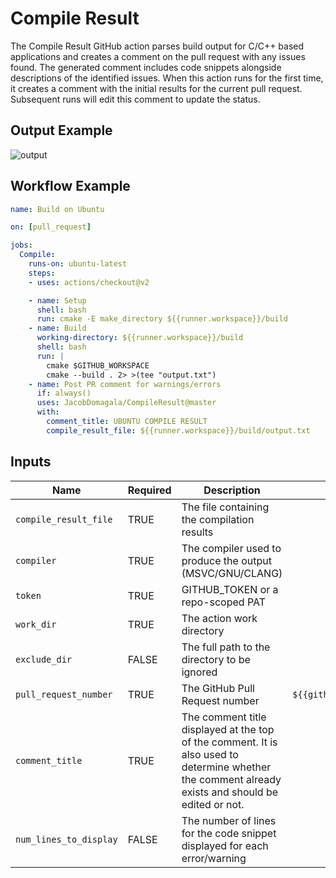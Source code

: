 # Compile Result

The Compile Result GitHub action parses build output for C/C++ based applications and creates a comment on the pull request with any issues found. The generated comment includes code snippets alongside descriptions of the identified issues. When this action runs for the first time, it creates a comment with the initial results for the current pull request. Subsequent runs will edit this comment to update the status.

## Output Example
![output](https://github.com/JacobDomagala/CompileResult/wiki/example_output.png)

## Workflow Example

```yml
name: Build on Ubuntu

on: [pull_request]

jobs:
  Compile:
    runs-on: ubuntu-latest
    steps:
    - uses: actions/checkout@v2

    - name: Setup
      shell: bash
      run: cmake -E make_directory ${{runner.workspace}}/build
    - name: Build
      working-directory: ${{runner.workspace}}/build
      shell: bash
      run: |
        cmake $GITHUB_WORKSPACE
        cmake --build . 2> >(tee "output.txt")
    - name: Post PR comment for warnings/errors
      if: always()
      uses: JacobDomagala/CompileResult@master
      with:
        comment_title: UBUNTU COMPILE RESULT
        compile_result_file: ${{runner.workspace}}/build/output.txt
```

## Inputs

| Name                    | Required | Description                                          | Default value          |
|-------------------------|----------|------------------------------------------------------|:----------------------:|
| `compile_result_file`   | TRUE     | The file containing the compilation results          | `empty`                |
| `compiler`              | TRUE     | The compiler used to produce the output (MSVC/GNU/CLANG) | `GNU`                |
| `token`                 | TRUE     | GITHUB_TOKEN or a repo-scoped PAT                    | `${{github.token}}`    |
| `work_dir`              | TRUE     | The action work directory                            | `${{github.workspace}}`|
| `exclude_dir`           | FALSE    | The full path to the directory to be ignored         | `<empty>`              |
| `pull_request_number`   | TRUE     | The GitHub Pull Request number                       | `${{github.event.pull_request.number}}`|
| `comment_title`         | TRUE     | The comment title displayed at the top of the comment. It is also used to determine whether the comment already exists and should be edited or not. | `COMPILE RESULT` |
| `num_lines_to_display`  | FALSE    | The number of lines for the code snippet displayed for each error/warning | `5` |
